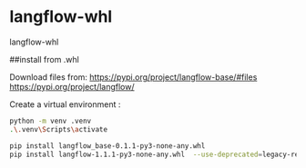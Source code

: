 # langflow-whl
langflow-whl

##install from .whl

Download files from: 
https://pypi.org/project/langflow-base/#files
https://pypi.org/project/langflow/

Create a virtual environment :
```bash
python -m venv .venv
.\.venv\Scripts\activate
```

```bash
pip install langflow_base-0.1.1-py3-none-any.whl
pip install langflow-1.1.1-py3-none-any.whl  --use-deprecated=legacy-resolver
```